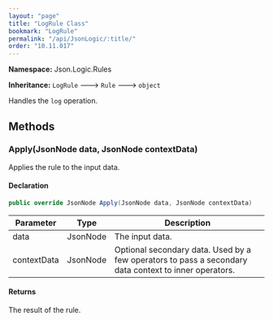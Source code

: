 ```yaml
---
layout: "page"
title: "LogRule Class"
bookmark: "LogRule"
permalink: "/api/JsonLogic/:title/"
order: "10.11.017"
---
```

**Namespace:** Json.Logic.Rules

**Inheritance:**
`LogRule`
 🡒 
`Rule`
 🡒 
`object`

Handles the `log` operation.

## Methods

### Apply(JsonNode data, JsonNode contextData)

Applies the rule to the input data.

#### Declaration

```c#
public override JsonNode Apply(JsonNode data, JsonNode contextData)
```

| Parameter | Type | Description |
|---|---|---|
| data | JsonNode | The input data. |
| contextData | JsonNode | Optional secondary data.  Used by a few operators to pass a secondary     data context to inner operators. |


#### Returns

The result of the rule.

